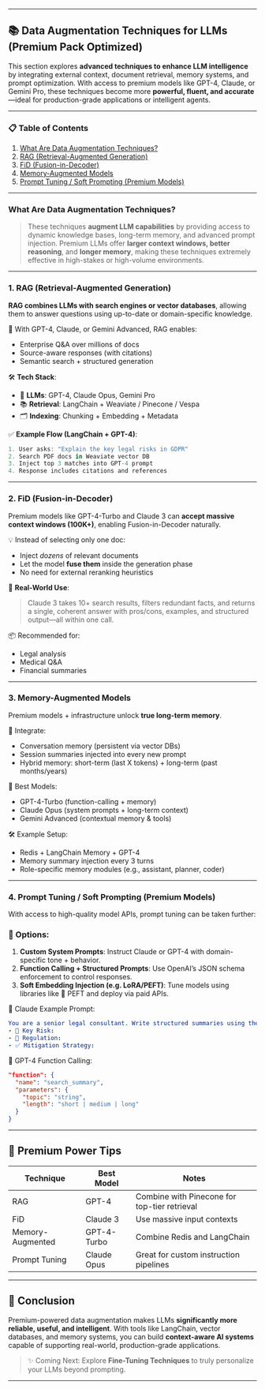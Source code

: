 
---

## 📚 Data Augmentation Techniques for LLMs (Premium Pack Optimized)

This section explores **advanced techniques to enhance LLM intelligence** by integrating external context, document retrieval, memory systems, and prompt optimization. With access to premium models like GPT-4, Claude, or Gemini Pro, these techniques become more **powerful, fluent, and accurate**—ideal for production-grade applications or intelligent agents.

---

### 📋 Table of Contents

1. [What Are Data Augmentation Techniques?](#what-are-data-augmentation-techniques)
2. [RAG (Retrieval-Augmented Generation)](#1-rag-retrieval-augmented-generation)
3. [FiD (Fusion-in-Decoder)](#2-fid-fusion-in-decoder)
4. [Memory-Augmented Models](#3-memory-augmented-models)
5. [Prompt Tuning / Soft Prompting (Premium Models)](#4-prompt-tuning--soft-prompting-premium-models)

---

### What Are Data Augmentation Techniques?

> These techniques **augment LLM capabilities** by providing access to dynamic knowledge bases, long-term memory, and advanced prompt injection. Premium LLMs offer **larger context windows, better reasoning**, and **longer memory**, making these techniques extremely effective in high-stakes or high-volume environments.

---

### 1. RAG (Retrieval-Augmented Generation)

**RAG combines LLMs with search engines or vector databases**, allowing them to answer questions using up-to-date or domain-specific knowledge.

🧠 With GPT-4, Claude, or Gemini Advanced, RAG enables:
- Enterprise Q&A over millions of docs
- Source-aware responses (with citations)
- Semantic search + structured generation

🛠️ **Tech Stack**:
- 🧠 **LLMs**: GPT-4, Claude Opus, Gemini Pro
- 📚 **Retrieval**: LangChain + Weaviate / Pinecone / Vespa
- 🗂 **Indexing**: Chunking + Embedding + Metadata

✅ **Example Flow (LangChain + GPT-4)**:
```js
1. User asks: "Explain the key legal risks in GDPR"
2. Search PDF docs in Weaviate vector DB
3. Inject top 3 matches into GPT-4 prompt
4. Response includes citations and references
```

---

### 2. FiD (Fusion-in-Decoder)

Premium models like GPT-4-Turbo and Claude 3 can **accept massive context windows (100K+)**, enabling Fusion-in-Decoder naturally.

💡 Instead of selecting only one doc:
- Inject *dozens* of relevant documents
- Let the model **fuse them** inside the generation phase
- No need for external reranking heuristics

📌 **Real-World Use**:
> Claude 3 takes 10+ search results, filters redundant facts, and returns a single, coherent answer with pros/cons, examples, and structured output—all within one call.

📦 Recommended for:
- Legal analysis
- Medical Q&A
- Financial summaries

---

### 3. Memory-Augmented Models

Premium models + infrastructure unlock **true long-term memory**.

🔄 Integrate:
- Conversation memory (persistent via vector DBs)
- Session summaries injected into every new prompt
- Hybrid memory: short-term (last X tokens) + long-term (past months/years)

🧠 Best Models:
- GPT-4-Turbo (function-calling + memory)
- Claude Opus (system prompts + long-term context)
- Gemini Advanced (contextual memory & tools)

🛠 Example Setup:
- Redis + LangChain Memory + GPT-4
- Memory summary injection every 3 turns
- Role-specific memory modules (e.g., assistant, planner, coder)

---

### 4. Prompt Tuning / Soft Prompting (Premium Models)

With access to high-quality model APIs, prompt tuning can be taken further:

### 🧩 Options:
1. **Custom System Prompts**: Instruct Claude or GPT-4 with domain-specific tone + behavior.
2. **Function Calling + Structured Prompts**: Use OpenAI’s JSON schema enforcement to control responses.
3. **Soft Embedding Injection (e.g. LoRA/PEFT)**: Tune models using libraries like 🤗 PEFT and deploy via paid APIs.

📌 Claude Example Prompt:
```yaml
You are a senior legal consultant. Write structured summaries using the format:
- 📄 Key Risk:
- 📌 Regulation:
- ✅ Mitigation Strategy:
```

📌 GPT-4 Function Calling:
```json
"function": {
  "name": "search_summary",
  "parameters": {
    "topic": "string",
    "length": "short | medium | long"
  }
}
```

---

## 🚀 Premium Power Tips

| Technique        | Best Model | Notes |
|------------------|------------|-------|
| RAG              | GPT-4      | Combine with Pinecone for top-tier retrieval |
| FiD              | Claude 3   | Use massive input contexts |
| Memory-Augmented | GPT-4-Turbo | Combine Redis and LangChain |
| Prompt Tuning    | Claude Opus | Great for custom instruction pipelines |

---

## 🧩 Conclusion

Premium-powered data augmentation makes LLMs **significantly more reliable, useful, and intelligent**. With tools like LangChain, vector databases, and memory systems, you can build **context-aware AI systems** capable of supporting real-world, production-grade applications.

> ✨ Coming Next: Explore **Fine-Tuning Techniques** to truly personalize your LLMs beyond prompting.

---
